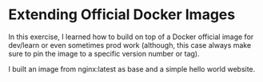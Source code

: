 # Extending Official Docker Images

In this exercise, I learned how to build on top of a Docker official image for dev/learn or even sometimes prod work (although, this case always make sure to pin the image to a specific version number or tag).

I built an image from nginx:latest as base and a simple hello world website.
